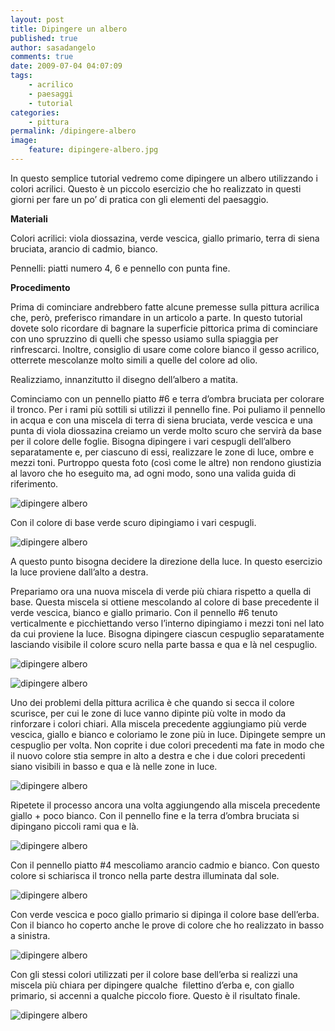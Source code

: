 ```yaml
---
layout: post
title: Dipingere un albero
published: true
author: sasadangelo
comments: true
date: 2009-07-04 04:07:09
tags:
    - acrilico
    - paesaggi
    - tutorial
categories:
    - pittura
permalink: /dipingere-albero
image:
    feature: dipingere-albero.jpg
---
```




  In questo semplice tutorial vedremo come dipingere un albero utilizzando i colori acrilici. Questo è un piccolo esercizio che ho realizzato in questi giorni per fare un po&#8217; di pratica con gli elementi del paesaggio.


**Materiali**


  Colori acrilici: viola diossazina, verde vescica, giallo primario, terra di siena bruciata, arancio di cadmio, bianco.



  Pennelli: piatti numero 4, 6 e pennello con punta fine.


**Procedimento**


  Prima di cominciare andrebbero fatte alcune premesse sulla pittura acrilica che, però, preferisco rimandare in un articolo a parte. In questo tutorial dovete solo ricordare di bagnare la superficie pittorica prima di cominciare con uno spruzzino di quelli che spesso usiamo sulla spiaggia per rinfrescarci. Inoltre, consiglio di usare come colore bianco il gesso acrilico, otterrete mescolanze molto simili a quelle del colore ad olio.



  Realizziamo, innanzitutto il disegno dell&#8217;albero a matita.



  Cominciamo con un pennello piatto #6 e terra d&#8217;ombra bruciata per colorare il tronco. Per i rami più sottili si utilizzi il pennello fine. Poi puliamo il pennello in acqua e con una miscela di terra di siena bruciata, verde vescica e una punta di viola diossazina creiamo un verde molto scuro che servirà da base per il colore delle foglie. Bisogna dipingere i vari cespugli dell&#8217;albero separatamente e, per ciascuno di essi, realizzare le zone di luce, ombre e mezzi toni. Purtroppo questa foto (così come le altre) non rendono giustizia al lavoro che ho eseguito ma, ad ogni modo, sono una valida guida di riferimento.


![dipingere albero][1]


  Con il colore di base verde scuro dipingiamo i vari cespugli.


![dipingere albero][2]


  A questo punto bisogna decidere la direzione della luce. In questo esercizio la luce proviene dall&#8217;alto a destra.



  Prepariamo ora una nuova miscela di verde più chiara rispetto a quella di base. Questa miscela si ottiene mescolando al colore di base precedente il verde vescica, bianco e giallo primario. Con il pennello #6 tenuto verticalmente e picchiettando verso l&#8217;interno dipingiamo i mezzi toni nel lato da cui proviene la luce. Bisogna dipingere ciascun cespuglio separatamente lasciando visibile il colore scuro nella parte bassa e qua e là nel cespuglio.


![dipingere albero][3]

![dipingere albero][4]


  Uno dei problemi della pittura acrilica è che quando si secca il colore scurisce, per cui le zone di luce vanno dipinte più volte in modo da rinforzare i colori chiari. Alla miscela precedente aggiungiamo più verde vescica, giallo e bianco e coloriamo le zone più in luce. Dipingete sempre un cespuglio per volta. Non coprite i due colori precedenti ma fate in modo che il nuovo colore stia sempre in alto a destra e che i due colori precedenti siano visibili in basso e qua e là nelle zone in luce.


![dipingere albero][5]


  Ripetete il processo ancora una volta aggiungendo alla miscela precedente giallo + poco bianco. Con il pennello fine e la terra d&#8217;ombra bruciata si dipingano piccoli rami qua e là.


![dipingere albero][6]


  Con il pennello piatto #4 mescoliamo arancio cadmio e bianco. Con questo colore si schiarisca il tronco nella parte destra illuminata dal sole.


![dipingere albero][7]


  Con verde vescica e poco giallo primario si dipinga il colore base dell&#8217;erba. Con il bianco ho coperto anche le prove di colore che ho realizzato in basso a sinistra.


![dipingere albero][8]


  Con gli stessi colori utilizzati per il colore base dell&#8217;erba si realizzi una miscela più chiara per dipingere qualche  filettino d&#8217;erba e, con giallo primario, si accenni a qualche piccolo fiore. Questo è il risultato finale.


![dipingere albero][9]

 [1]: https://www.disegnoepittura.it/wp-content/uploads/painting-tree-1.jpg "dipingere albero"
 [2]: https://www.disegnoepittura.it/wp-content/uploads/painting-tree-2.jpg "dipingere albero"
 [3]: https://www.disegnoepittura.it/wp-content/uploads/painting-tree-3.jpg "dipingere albero"
 [4]: https://www.disegnoepittura.it/wp-content/uploads/painting-tree-4.jpg "dipingere albero"
 [5]: https://www.disegnoepittura.it/wp-content/uploads/painting-tree-5.jpg "dipingere albero"
 [6]: https://www.disegnoepittura.it/wp-content/uploads/painting-tree-6.jpg "dipingere albero"
 [7]: https://www.disegnoepittura.it/wp-content/uploads/painting-tree-7.jpg "dipingere albero"
 [8]: https://www.disegnoepittura.it/wp-content/uploads/painting-tree-8.jpg "dipingere albero"
 [9]: https://www.disegnoepittura.it/wp-content/uploads/painting-tree-9.jpg "dipingere albero"